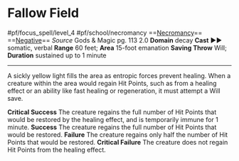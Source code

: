 # Fallow Field
#pf/focus_spell/level_4 #pf/school/necromancy 
==[Necromancy](../../../Traits/Necromancy.md)== ==[Negative](../../../Traits/Negative.md)==
*Source* Gods & Magic pg. 113 2.0
**Domain** decay
**Cast** ►► somatic, verbal
**Range** 60 feet; **Area** 15-foot emanation
**Saving Throw** Will; **Duration** sustained up to 1 minute

---
A sickly yellow light fills the area as entropic forces prevent healing. When a creature within the area would regain Hit Points, such as from a healing effect or an ability like fast healing or regeneration, it must attempt a Will save.

**Critical Success** The creature regains the full number of Hit Points that would be restored by the healing effect, and is temporarily immune for 1 minute.
**Success** The creature regains the full number of Hit Points that would be restored.
**Failure** The creature regains only half the number of Hit Points that would be restored.
**Critical Failure** The creature does not regain Hit Points from the healing effect.